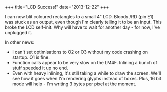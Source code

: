 +++
title="LCD Success!"
date="2013-12-22"
+++

I can now blit coloured rectangles to a small 4" LCD. Bloody /RD (pin E1) was stuck as an output, even though I'm clearly telling it to be an input. This broke the LCD self-init. Why will have to wait for another day - for now, I've unplugged it.

In other news:

* I can't set optimisations to O2 or O3 without my code crashing on startup. O1 is fine.
* Function calls appear to be very slow on the LM4F. Inlining a bunch of stuff speeded it up no end.
* Even with heavy inlining, it's still taking a while to draw the screen. We'll see how it goes when I'm rendering glyphs instead of boxes. Plus, 16 bit mode will help - I'm writing 3 bytes per pixel at the moment.


